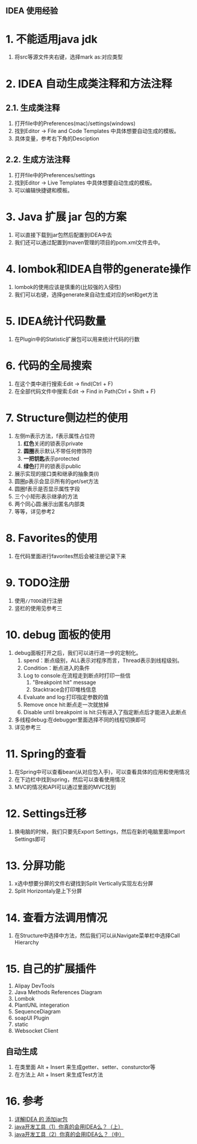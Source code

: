IDEA 使用经验
---

# 1. 不能适用java jdk
1. 将src等源文件夹右键，选择mark as:对应类型

# 2. IDEA 自动生成类注释和方法注释

## 2.1. 生成类注释
1. 打开file中的Preferences(mac)/settings(windows)
2. 找到Editor -> File and Code Templates 中具体想要自动生成的模板。
3. 具体变量，参考右下角的Desciption

## 2.2. 生成方法注释
1. 打开file中的Preferences/settings
2. 找到Editor -> Live Templates 中具体想要自动生成的模板。
3. 可以编辑快捷键和模板。

# 3. Java 扩展 jar 包的方案
1. 可以直接下载到jar包然后配置到IDEA中去
2. 我们还可以通过配置到maven管理的项目的pom.xml文件去中。

# 4. lombok和IDEA自带的generate操作
1. lombok的使用应该是慎重的(比较强的入侵性)
2. 我们可以右键，选择generate来自动生成对应的set和get方法

# 5. IDEA统计代码数量
1. 在Plugin中的Statistic扩展包可以用来统计代码的行数

# 6. 代码的全局搜索
1. 在这个类中进行搜索:Edit -> find(Ctrl + F)
2. 在全部代码文件中搜索:Edit -> Find in Path(Ctrl + Shift + F)

# 7. Structure侧边栏的使用
1. 左侧m表示方法，f表示属性占位符
   1. **红色**关闭的锁表示private
   2. **圆圈**表示默认不带任何修饰符
   3. **一把钥匙**表示protected
   4. **绿色**打开的锁表示public
2. 展示实现的接口类和继承的抽象类(I)
3. 圆圈p表示会显示所有的get/set方法
4. 圆圈f表示是否显示属性字段
5. 三个小矩形表示继承的方法
6. 两个同心圆:展示出匿名内部类
7. 等等，详见参考2

# 8. Favorites的使用
1. 在代码里面进行favorites然后会被注册记录下来

# 9. TODO注册
1. 使用`//TODO`进行注册
2. 竖栏的使用见参考三

# 10. debug 面板的使用
1. debug面板打开之后，我们可以进行进一步的定制化。 
   1. spend：断点级别，ALL表示对程序而言，Thread表示到线程级别。
   2. Condition：断点进入的条件
   3. Log to console:在流程走到断点时打印一些信
       1. "Breakpoint hit" message
       2. Stacktrace会打印堆栈信息
   4. Evaluate and log:打印指定参数的值
   5. Remove once hit:断点走一次就放掉
   6. Disable until breakpoint is hit:只有进入了指定断点后才能进入此断点
2. 多线程debug:在debugger里面选择不同的线程切换即可
3. 详见参考三

# 11. Spring的查看
1. 在Spring中可以查看bean(从对应包入手)，可以查看具体的应用和使用情况
2. 在下边栏中找到spring，然后可以查看使用情况
3. MVC的情况和API可以通过里面的MVC找到

# 12. Settings迁移
1. 换电脑的时候，我们只要先Export Settings，然后在新的电脑里面Import Settings即可

# 13. 分屏功能
1. x选中想要分屏的文件右键找到Split Vertically实现左右分屏
2. Split Horizontaly是上下分屏

# 14. 查看方法调用情况
1. 在Structure中选择中方法，然后我们可以从Navigate菜单栏中选择Call Hierarchy

# 15. 自己的扩展插件
1. Alipay DevTools
2. Java Methods References Diagram
3. Lombok
4. PlantUNL integeration
5. SequenceDiagram
6. soapUI Plugin
7. static
8. Websocket Client

## 自动生成
1. 在类里面 Alt + Insert 来生成getter、setter、consturctor等
2. 在方法上 Alt + Insert 来生成Test方法

# 16. 参考
1. <a href = "https://blog.csdn.net/qq_35246620/article/details/54705071">详解IDEA 的 添加jar包</a>
2. <a href = "https://blog.csdn.net/lz710117239/article/details/104175842">java开发工具（1）你真的会用IDEA么？（上）</a>
3. <a href = "https://blog.csdn.net/lz710117239/article/details/104224149">java开发工具（2）你真的会用IDEA么？（中）</a>